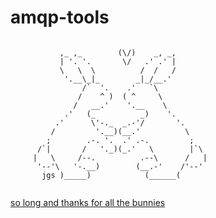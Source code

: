 # amqp-tools

```hosed

           ,_ ,_        (\/)    _, _,
           | '. '.       \/   .' .' |
           \   \  \          /  /   /
            '.__\_|_        _|_/__.'
                /`  '.    .'   `\
               /    ^ )  ( ^     \
              /   __.'    '.__    \
            .'   (_          _)    '.
          .'      \'-._  _.-'/       '.
         /         '.__)(__.'          \
        ;        .-. '.  .' .-.         ;
      /`|       /   '._)(_.'   \        |`\
     |   \     /--.          .--\      /   |
      '--'\   '-.__)        (__.-'    /'--'
       jgs )_____)            (______(


```

[so long and thanks for all the bunnies](http://www.retrojunkie.com/asciiart/animals/rabbits.htm)
